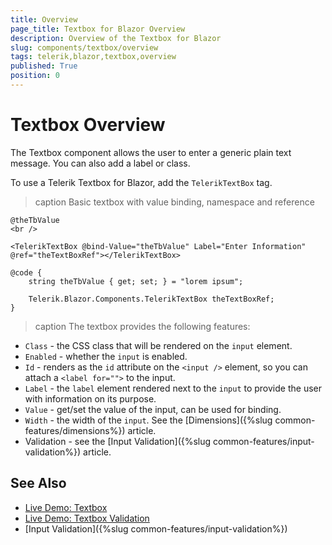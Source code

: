 ```yaml
---
title: Overview
page_title: Textbox for Blazor Overview
description: Overview of the Textbox for Blazor
slug: components/textbox/overview
tags: telerik,blazor,textbox,overview
published: True
position: 0
---
```


# Textbox Overview

The Textbox component allows the user to enter a generic plain text message. You can also add a label or class.

To use a Telerik Textbox for Blazor, add the `TelerikTextBox` tag.

>caption Basic textbox with value binding, namespace and reference

````CSHTML
@theTbValue
<br />

<TelerikTextBox @bind-Value="theTbValue" Label="Enter Information" @ref="theTextBoxRef"></TelerikTextBox>

@code {
    string theTbValue { get; set; } = "lorem ipsum";

    Telerik.Blazor.Components.TelerikTextBox theTextBoxRef;
}
````


>caption The textbox provides the following features:

* `Class` - the CSS class that will be rendered on the `input` element.
* `Enabled` - whether the `input` is enabled.
* `Id` - renders as the `id` attribute on the `<input />` element, so you can attach a `<label for="">` to the input.
* `Label` - the `label` element rendered next to the `input` to provide the user with information on its purpose.
* `Value` - get/set the value of the input, can be used for binding.
* `Width` - the width of the `input`. See the [Dimensions]({%slug common-features/dimensions%}) article.
* Validation - see the [Input Validation]({%slug common-features/input-validation%}) article.


## See Also

  * [Live Demo: Textbox](https://demos.telerik.com/blazor-ui/textbox/index)
  * [Live Demo: Textbox Validation](https://demos.telerik.com/blazor-ui/textbox/validation)
  * [Input Validation]({%slug common-features/input-validation%})
